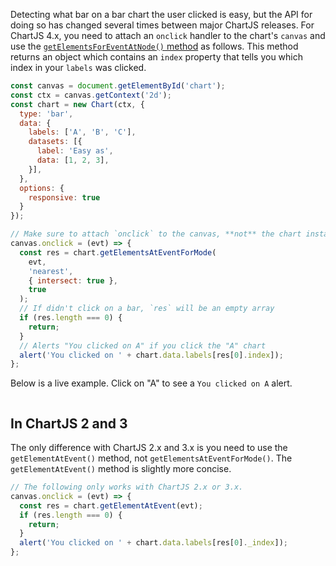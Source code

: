 Detecting what bar on a bar chart the user clicked is easy, but the API for doing so has changed several times between major ChartJS releases.
For ChartJS 4.x, you need to attach an `onclick` handler to the chart's `canvas` and use the [`getElementsForEventAtNode()` method](https://www.chartjs.org/docs/latest/developers/api.html#getelementsateventformode-e-mode-options-usefinalposition) as follows.
This method returns an object which contains an `index` property that tells you which index in your `labels` was clicked.

```javascript
const canvas = document.getElementById('chart');
const ctx = canvas.getContext('2d');
const chart = new Chart(ctx, {
  type: 'bar',
  data: {
    labels: ['A', 'B', 'C'],
    datasets: [{
      label: 'Easy as',
      data: [1, 2, 3],
    }],
  },
  options: {
    responsive: true
  }
});

// Make sure to attach `onclick` to the canvas, **not** the chart instance
canvas.onclick = (evt) => {
  const res = chart.getElementsAtEventForMode(
    evt,
    'nearest',
    { intersect: true },
    true
  );
  // If didn't click on a bar, `res` will be an empty array
  if (res.length === 0) {
    return;
  }
  // Alerts "You clicked on A" if you click the "A" chart
  alert('You clicked on ' + chart.data.labels[res[0].index]);
};
```

Below is a live example.
Click on "A" to see a `You clicked on A` alert.

<script src="https://cdnjs.cloudflare.com/ajax/libs/Chart.js/4.2.0/chart.umd.js"></script>

<style>
  #chart-wrapper {
    display: inline-block; position: relative; width: 100%;
  }
</style>
<div id="chart-wrapper">
  <canvas id="chart"></canvas>
</div>
<script>
  const canvas = document.getElementById('chart');
  const ctx = canvas.getContext('2d');
  const chart = new Chart(ctx, {
    type: 'bar',
    data: {
      labels: ['A', 'B', 'C'],
      datasets: [{
        label: 'Easy as',
        data: [1, 2, 3],
      }],
    },
    options: {
      responsive: true
    }
  });
  canvas.onclick = (evt) => {
    const res = chart.getElementsAtEventForMode(
      evt,
      'nearest',
      { intersect: true },
      true
    );
    // If didn't click on a bar, `res` will be an empty array
    if (res.length === 0) {
      return;
    }
    // Alerts "You clicked on A" if you click the "A" chart
    alert('You clicked on ' + chart.data.labels[res[0].index]);
  };
</script>

## In ChartJS 2 and 3

The only difference with ChartJS 2.x and 3.x is you need to use the `getElementAtEvent()` method, not `getElementsAtEventForMode()`.
The `getElementAtEvent()` method is slightly more concise.

```javascript
// The following only works with ChartJS 2.x or 3.x.
canvas.onclick = (evt) => {
  const res = chart.getElementAtEvent(evt);
  if (res.length === 0) {
    return;
  }
  alert('You clicked on ' + chart.data.labels[res[0]._index]);
};
```